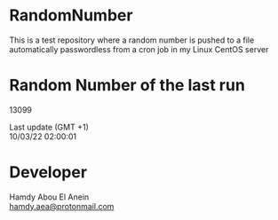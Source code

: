 # RandomNumber    
This is a test repository where a random number is pushed to a file automatically passwordless from a cron job in my Linux CentOS server    
# Random Number of the last run   
13099
      
Last update (GMT +1)    
10/03/22 02:00:01
# Developer    
Hamdy Abou El Anein   
hamdy.aea@protonmail.com
